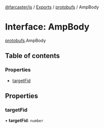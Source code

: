 [@farcaster/js](../README.md) / [Exports](../modules.md) / [protobufs](../modules/protobufs.md) / AmpBody

# Interface: AmpBody

[protobufs](../modules/protobufs.md).AmpBody

## Table of contents

### Properties

- [targetFid](protobufs.AmpBody.md#targetfid)

## Properties

### targetFid

• **targetFid**: `number`

